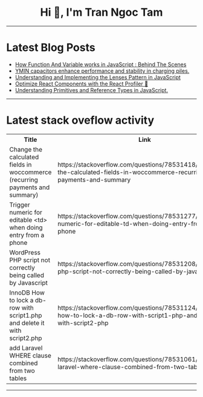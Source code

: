 <h1 align="center">Hi 👋, I'm Tran Ngoc Tam</h1>

---

# Latest Blog Posts 
<!-- BLOG-POST-LIST:START -->
- [How Function And Variable works in JavaScript : Behind The Scenes](https://dev.to/pervez/how-function-and-variable-works-in-javascript-behind-the-scenes-54e0)
- [YMIN capacitors enhance performance and stability in charging piles.](https://dev.to/yolosaki/ymin-capacitors-enhance-performance-and-stability-in-charging-piles-19d6)
- [Understanding and Implementing the Lenses Pattern in JavaScript](https://dev.to/ashutosh_mathur/understanding-and-implementing-the-lenses-pattern-in-javascript-333a)
- [Optimize React Components with the React Profiler 🚀](https://dev.to/mvaja13/optimize-react-components-with-the-react-profiler-4184)
- [Understanding Primitives and Reference Types in JavaScript.](https://dev.to/samuel__ojerinde/understanding-primitives-and-reference-types-in-javascript-4g7f)
<!-- BLOG-POST-LIST:END -->

---

# Latest stack oveflow activity
<table>
  <tr><th>Title</th><th>Link</th></tr>
  <!-- STACKOVERFLOW:START --><tr><td>Change the calculated fields in woccommerce &lpar;recurring payments and summary&rpar;</td><td>https://stackoverflow.com/questions/78531418/change-the-calculated-fields-in-woccommerce-recurring-payments-and-summary</td></tr><tr><td>Trigger numeric for editable &lt;td&gt; when doing entry from a phone</td><td>https://stackoverflow.com/questions/78531277/trigger-numeric-for-editable-td-when-doing-entry-from-a-phone</td></tr><tr><td>WordPress PHP script not correctly being called by Javascript</td><td>https://stackoverflow.com/questions/78531208/wordpress-php-script-not-correctly-being-called-by-javascript</td></tr><tr><td>InnoDB How to lock a db- row with script1.php and delete it with script2.php</td><td>https://stackoverflow.com/questions/78531124/innodb-how-to-lock-a-db-row-with-script1-php-and-delete-it-with-script2-php</td></tr><tr><td>add Laravel WHERE clause combined from two tables</td><td>https://stackoverflow.com/questions/78531061/add-laravel-where-clause-combined-from-two-tables</td></tr><!-- STACKOVERFLOW:END -->
</table>

---


